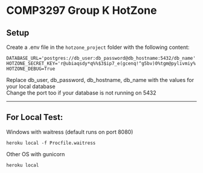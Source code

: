 # COMP3297 Group K HotZone

## Setup
Create a .env file in the `hotzone_project` folder with the following content:
```
DATABASE_URL='postgres://db_user:db_password@db_hostname:5432/db_name'
HOTZONE_SECRET_KEY='r@ubiaqsdy*q%%$3$ip7_e(gcenq!^g5bv)0%tgm@pylivmiy%'
HOTZONE_DEBUG=True
```
Replace db_user, db_password, db_hostname, db_name with the values for your local database\
Change the port too if your database is not running on 5432

---
## For Local Test:
Windows with waitress (default runs on port 8080)
```
heroku local -f Procfile.waitress
```
Other OS with gunicorn
```
heroku local
```